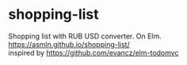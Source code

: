 # shopping-list
Shopping list with RUB USD converter. On Elm.
https://asmln.github.io/shopping-list/
<br/>
inspired by https://github.com/evancz/elm-todomvc
